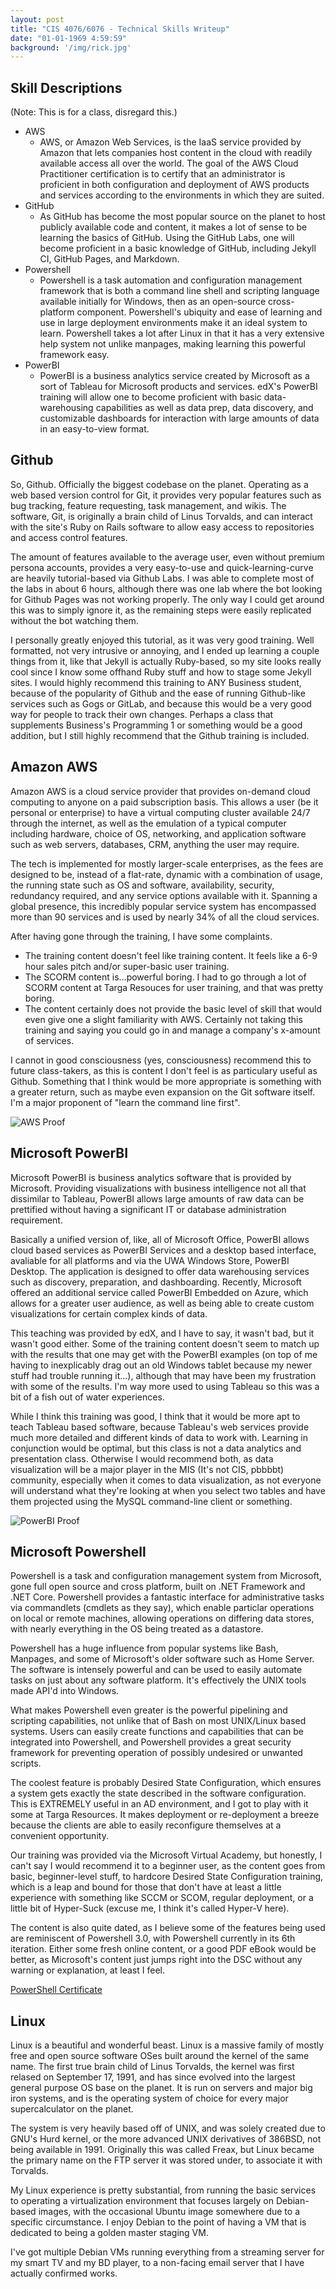 ```yaml
---
layout: post
title: "CIS 4076/6076 - Technical Skills Writeup"
date: "01-01-1969 4:59:59"
background: '/img/rick.jpg'
---
```


## Skill Descriptions

(Note: This is for a class, disregard this.)

* AWS
	* AWS, or Amazon Web Services, is the IaaS service provided by Amazon that lets companies host content in the cloud with readily available access all over the world. The goal of the AWS Cloud Practitioner certification is to certify that an administrator is proficient in both configuration and deployment of AWS products and services according to the environments in which they are suited.
* GitHub
	* As GitHub has become the most popular source on the planet to host publicly available code and content, it makes a lot of sense to be learning the basics of GitHub. Using the GitHub Labs, one will become proficient in a basic knowledge of GitHub, including Jekyll CI, GitHub Pages, and Markdown.
* Powershell
	* Powershell is a task automation and configuration management framework that is both a command line shell and scripting language available initially for Windows, then as an open-source cross-platform component. Powershell's ubiquity and ease of learning and use in large deployment environments make it an ideal system to learn. Powershell takes a lot after Linux in that it has a very extensive help system not unlike manpages, making learning this powerful framework easy.
* PowerBI
	* PowerBI is a business analytics service created by Microsoft as a sort of Tableau for Microsoft products and services. edX's PowerBI training will allow one to become proficient with basic data-warehousing capabilities as well as data prep, data discovery, and customizable dashboards for interaction with large amounts of data in an easy-to-view format.


## Github

So, Github. Officially the biggest codebase on the planet. Operating as a web based version control for Git, it provides very popular features such as bug tracking, feature requesting, task management, and wikis. The software, Git, is originally a brain child of Linus Torvalds, and can interact with the site's Ruby on Rails software to allow easy access to repositories and access control features.

The amount of features available to the average user, even without premium persona accounts, provides a very easy-to-use and quick-learning-curve are heavily tutorial-based via Github Labs. I was able to complete most of the labs in about 6 hours, although there was one lab where the bot looking for Github Pages was not working properly. The only way I could get around this was to simply ignore it, as the remaining steps were easily replicated without the bot watching them.

I personally greatly enjoyed this tutorial, as it was very good training. Well formatted, not very intrusive or annoying, and I ended up learning a couple things from it, like that Jekyll is actually Ruby-based, so my site looks really cool since I know some offhand Ruby stuff and how to stage some Jekyll sites. I would highly recommend this training to ANY Business student, because of the popularity of Github and the ease of running Github-like services such as Gogs or GitLab, and because this would be a very good way for people to track their own changes. Perhaps a class that supplements Business's Programming 1 or something would be a good addition, but I still highly recommend that the Github training is included.

## Amazon AWS

Amazon AWS is a cloud service provider that provides on-demand cloud computing to anyone on a paid subscription basis. This allows a user (be it personal or enterprise) to have a virtual computing cluster available 24/7 through the internet, as well as the emulation of a typical computer including hardware, choice of OS, networking, and application software such as web servers, databases, CRM, anything the user may require.

The tech is implemented for mostly larger-scale enterprises, as the fees are designed to be, instead of a flat-rate, dynamic with a combination of usage, the running state such as OS and software, availability, security, redundancy required, and any service options available with it. Spanning a global presence, this incredibly popular service system has encompassed more than 90 services and is used by nearly 34% of all the cloud services.

After having gone through the training, I have some complaints.

* The training content doesn't feel like training content. It feels like a 6-9 hour sales pitch and/or super-basic user training.
* The SCORM content is...powerful boring. I had to go through a lot of SCORM content at Targa Resouces for user training, and that was pretty boring.
* The content certainly does not provide the basic level of skill that would even give one a slight familiarity with AWS. Certainly not taking this training and saying you could go in and manage a company's x-amount of services.

I cannot in good consciousness (yes, consciousness) recommend this to future class-takers, as this is content I don't feel is as particulary useful as Github. Something that I think would be more appropriate is something with a greater return, such as maybe even expansion on the Git software itself. I'm a major proponent of "learn the command line first".

![AWS Proof](/img/class/AWS.png)

## Microsoft PowerBI

Microsoft PowerBI is business analytics software that is provided by Microsoft. Providing visualizations with business intelligence not all that dissimilar to Tableau, PowerBI allows large amounts of raw data can be prettified without having a significant IT or database administration requirement.

Basically a unified version of, like, all of Microsoft Office, PowerBI allows cloud based services as PowerBI Services and a desktop based interface, avaliable for all platforms and via the UWA Windows Store, PowerBI Desktop. The application is designed to offer data warehousing services such as discovery, preparation, and dashboarding. Recently, Microsoft offered an additional service called PowerBI Embedded on Azure, which allows for a greater user audience, as well as being able to create custom visualizations for certain complex kinds of data.

This teaching was provided by edX, and I have to say, it wasn't bad, but it wasn't good either. Some of the training content doesn't seem to match up with the results that one may get with the PowerBI examples (on top of me having to inexplicably drag out an old Windows tablet because my newer stuff had trouble running it...), although that may have been my frustration with some of the results. I'm way more used to using Tableau so this was a bit of a fish out of water experiences.

While I think this training was good, I think that it would be more apt to teach Tableau based software, because Tableau's web services provide much more detailed and different kinds of data to work with. Learning in conjunction would be optimal, but this class is not a data analytics and presentation class. Otherwise I would recommend both, as data visualization will be a major player in the MIS (It's not CIS, pbbbbt) community, especially when it comes to data visualization, as not everyone will understand what they're looking at when you select two tables and have them projected using the MySQL command-line client or something.

![PowerBI Proof](/img/class/edx.png)

## Microsoft Powershell

Powershell is a task and configuration management system from Microsoft, gone full open source and cross platform, built on .NET Framework and .NET Core. Powershell provides a fantastic interface for administrative tasks via commandlets (cmdlets as they say), which enable particlar operations on local or remote machines, allowing operations on differing data stores, with nearly everything in the OS being treated as a datastore.

Powershell has a huge influence from popular systems like Bash, Manpages, and some of Microsoft's older software such as Home Server. The software is intensely powerful and can be used to easily automate tasks on just about any software platform. It's effectively the UNIX tools made API'd into Windows.

What makes Powershell even greater is the powerful pipelining and scripting capabilities, not unlike that of Bash on most UNIX/Linux based systems. Users can easily create functions and capabilities that can be integrated into Powershell, and Powershell provides a great security framework for preventing operation of possibly undesired or unwanted scripts.

The coolest feature is probably Desired State Configuration, which ensures a system gets exactly the state described in the software configuration. This is EXTREMELY useful in an AD environment, and I got to play with it some at Targa Resources. It makes deployment or re-deployment a breeze because the clients are able to easily reconfigure themselves at a convenient opportunity.

Our training was provided via the Microsoft Virtual Academy, but honestly, I can't say I would recommend it to a beginner user, as the content goes from basic, beginner-level stuff, to hardcore Desired State Configuration training, which is a leap and bound for those that don't have at least a little experience with something like SCCM or SCOM, regular deployment, or a little bit of Hyper-Suck (excuse me, I think it's called Hyper-V here).

The content is also quite dated, as I believe some of the features being used are reminiscent of Powershell 3.0, with Powershell currently in its 6th iteration. Either some fresh online content, or a good PDF eBook would be better, as Microsoft's content just jumps right into the DSC without any warning or explanation, at least I feel.

[PowerShell Certificate](/docs/Certificate.pdf)

## Linux

Linux is a beautiful and wonderful beast. Linux is a massive family of mostly free and open source software OSes built around the kernel of the same name. The first true brain child of Linus Torvalds, the kernel was first relased on September 17, 1991, and has since evolved into the largest general purpose OS base on the planet. It is run on servers and major big iron systems, and is the operating system of choice for every major supercalculator on the planet.

The system is very heavily based off of UNIX, and was solely created due to GNU's Hurd kernel, or the more advanced UNIX derivatives of 386BSD, not being available in 1991. Originally this was called Freax, but Linux became the primary name on the FTP server it was stored under, to associate it with Torvalds.

My Linux experience is pretty substantial, from running the basic services to operating a virtualization environment that focuses largely on Debian-based images, with the occasional Ubuntu image somewhere due to a specific circumstance. I enjoy Debian to the point of having a VM that is dedicated to being a golden master staging VM.

I've got multiple Debian VMs running everything from a streaming server for my smart TV and my BD player, to a non-facing email server that I have actually confirmed works.
